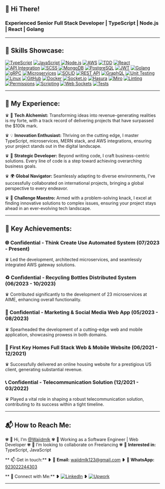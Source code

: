 ## 👋 Hi There!

### Experienced Senior Full Stack Developer | TypeScript | Node.js | React | Golang

---

## 🚀 Skills Showcase:

[![TypeScript](https://img.shields.io/badge/TypeScript-%231572B6.svg?style=for-the-badge&logo=typescript&logoColor=white)](#)
[![JavaScript](https://img.shields.io/badge/JavaScript-%23F7DF1E.svg?style=for-the-badge&logo=javascript&logoColor=black)](#)
[![Node.js](https://img.shields.io/badge/Node.js-%23339933.svg?style=for-the-badge&logo=node.js&logoColor=white)](#)
[![AWS](https://img.shields.io/badge/AWS-%23232F3E.svg?style=for-the-badge&logo=amazon-aws&logoColor=white)](#)
[![TDD](https://img.shields.io/badge/TDD-%239A4EAE.svg?style=for-the-badge)](#)
[![React](https://img.shields.io/badge/React-%2361DAFB.svg?style=for-the-badge&logo=react&logoColor=white)](#)
[![API Integration](https://img.shields.io/badge/API%20Integration-%2300C7B7.svg?style=for-the-badge)](#)
[![SCSS](https://img.shields.io/badge/SCSS-%23CC6699.svg?style=for-the-badge&logo=sass&logoColor=white)](#)
[![MongoDB](https://img.shields.io/badge/MongoDB-%2347A248.svg?style=for-the-badge&logo=mongodb&logoColor=white)](#)
[![PostgreSQL](https://img.shields.io/badge/PostgreSQL-%23336791.svg?style=for-the-badge&logo=postgresql&logoColor=white)](#)
[![JWT](https://img.shields.io/badge/JWT-%233752A1.svg?style=for-the-badge)](#)
[![Golang](https://img.shields.io/badge/Go-%2300ADD8.svg?style=for-the-badge&logo=go&logoColor=white)](#)
[![gRPC](https://img.shields.io/badge/gRPC-%23000000.svg?style=for-the-badge&logo=grpc&logoColor=white)](#)
[![Microservices](https://img.shields.io/badge/Microservices-%230088CC.svg?style=for-the-badge)](#)
[![SOLID](https://img.shields.io/badge/SOLID-%23339933.svg?style=for-the-badge)](#)
[![REST API](https://img.shields.io/badge/REST%20API-%23003D8F.svg?style=for-the-badge)](#)
[![GraphQL](https://img.shields.io/badge/GraphQL-%23E10098.svg?style=for-the-badge&logo=graphql&logoColor=white)](#)
[![Unit Testing](https://img.shields.io/badge/Unit%20Testing-%23404D59.svg?style=for-the-badge)](#)
[![Linux](https://img.shields.io/badge/Linux-%23FCC624.svg?style=for-the-badge&logo=linux&logoColor=black)](#)
[![GitHub](https://img.shields.io/badge/GitHub-%23181717.svg?style=for-the-badge&logo=github&logoColor=white)](#)
[![Docker](https://img.shields.io/badge/Docker-%232496ED.svg?style=for-the-badge&logo=docker&logoColor=white)](#)
[![Socket.io](https://img.shields.io/badge/Socket.io-%230B264A.svg?style=for-the-badge&logo=socket.io&logoColor=white)](#)
[![Hasura](https://img.shields.io/badge/Hasura-%231C2025.svg?style=for-the-badge&logo=hasura&logoColor=white)](#)
[![Miro](https://img.shields.io/badge/Miro-%23000000.svg?style=for-the-badge&logo=miro&logoColor=white)](#)
[![Linting](https://img.shields.io/badge/Linting-%23414141.svg?style=for-the-badge)](#)
[![Permissions](https://img.shields.io/badge/Permissions-%23000000.svg?style=for-the-badge)](#)
[![Scripting](https://img.shields.io/badge/Scripting-%23000000.svg?style=for-the-badge)](#)
[![Web Sockets](https://img.shields.io/badge/Web%20Sockets-%23404D59.svg?style=for-the-badge)](#)
[![Tests](https://img.shields.io/badge/Tests-%232496ED.svg?style=for-the-badge)](#)

---

## 🔧 My Experience:

♛ 🚀 **Tech Alchemist:** Transforming ideas into revenue-generating realities is my forte, with a track record of delivering projects that have surpassed the $100k mark.

♛ 💡 **Innovation Enthusiast:** Thriving on the cutting edge, I master TypeScript, microservices, MERN stack, and AWS integrations, ensuring your project stands out in the digital landscape.

♛ 💼 **Strategic Developer:** Beyond writing code, I craft business-centric solutions. Every line of code is a step toward achieving overarching business goals.

♛ 🌍 **Global Navigator:** Seamlessly adapting to diverse environments, I've successfully collaborated on international projects, bringing a global perspective to every endeavor.

♛ 🔧 **Challenge Maestro:** Armed with a problem-solving knack, I excel at finding innovative solutions to complex issues, ensuring your project stays ahead in an ever-evolving tech landscape.

---

## 🚀 Key Achievements:

### 🌐 **Confidential - Think Create Use Automated System (07/2023 - Present)**
♛ Led the development, architected microservices, and seamlessly integrated AWS gateway solutions.

### ♻️ **Confidential - Recycling Bottles Distributed System (06/2023 - 10/2023)**
♛ Contributed significantly to the development of 23 microservices at AIME, enhancing overall functionality.

### 📱 **Confidential - Marketing & Social Media Web App (05/2023 - 08/2023)**
♛ Spearheaded the development of a cutting-edge web and mobile application, showcasing prowess in both domains.

### 🏡 **First Key Homes Full Stack Web & Mobile Website (06/2021 - 12/2021)**
♛ Successfully delivered an online housing website for a prestigious US client, generating substantial revenue.

### 📞 **Confidential - Telecommunication Solution (12/2021 - 03/2022)**
♛ Played a vital role in shaping a robust telecommunication solution, contributing to its success within a tight timeline.

---

## 📬 How to Reach Me:

✾ 👋 Hi, I’m [@Wajidmlk](https://github.com/Wajidmlk)
✾ 🔭 Working as a Software Engineer | Web Developer
✾ 💞️ I’m looking to collaborate on Freelancing
✾ 💬 **Interested in:** TypeScript, JavaScript

** 📫 Get in touch:**
❥ 📧 **Email:** [wajidmlk123@gmail.com](mailto:wajidmlk123@gmail.com)
❥ 📱 **WhatsApp:** [923022244303](https://wa.me/923022244303)

** 📱 Connect with Me:**
❥ [![LinkedIn](https://img.shields.io/badge/LinkedIn-%230077B5.svg?style=for-the-badge&logo=linkedin&logoColor=white)](https://linkedin.com/in/wajidmlk123)
❥ [![Upwork](https://img.shields.io/badge/Upwork-%23077B5.svg?style=for-the-badge&logo=upwork&logoColor=white)](https://www.upwork.com/freelancers/meetdeveloperwajid)

---
